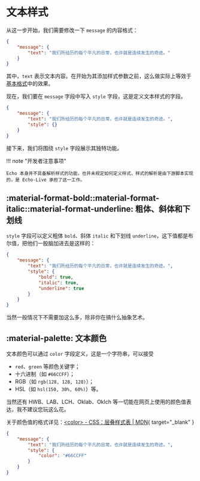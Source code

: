# 文本样式

从这一步开始，我们需要修改一下 `message` 的内容格式：

``` json linenums="1"
{
    "message": {
        "text": "我们所经历的每个平凡的日常，也许就是连续发生的奇迹。"
    }
}
```

其中，`text` 表示文本内容。在开始为其添加样式参数之前，这么做实际上等效于[基本格式](base.md)中的效果。

现在，我们要在 `message` 字段中写入 `style` 字段，这是定义文本样式的字段。

``` json linenums="1" hl_lines="4"
{
    "message": {
        "text": "我们所经历的每个平凡的日常，也许就是连续发生的奇迹。",
        "style": {}
    }
}
```

接下来，我们将围绕 `style` 字段展示其独特功能。

!!! note "开发者注意事项"

    Echo 本身并不具备解析样式的功能，也并未规定如何定义样式，样式的解析是由下游脚本实现的，是 Echo-Live 承担了这一工作。

## :material-format-bold::material-format-italic::material-format-underline: 粗体、斜体和下划线
`style` 字段可以定义粗体 `bold`、斜体 `italic` 和下划线 `underline`，这下值都是布尔值，把他们一股脑加进去是这样的：

``` json linenums="1" hl_lines="5 6 7"
{
    "message": {
        "text": "我们所经历的每个平凡的日常，也许就是连续发生的奇迹。",
        "style": {
            "bold": true,
            "italic": true,
            "underline": true
        }
    }
}
```

当然一般情况下不需要加这么多，除非你在搞什么抽象艺术。

## :material-palette: 文本颜色
文本颜色可以通过 `color` 字段定义，这是一个字符串，可以接受

- `red`、`green` 等颜色关键字；
- 十六进制（如 `#66CCFF`）；
- RGB（如 `rgb(128, 128, 128)`）；
- HSL（如 `hsl(150, 30%, 60%)`）等。
  
当然还有 HWB、LAB、LCH、Oklab、Oklch 等一切能在网页上使用的颜色值表达，我不建议您玩这么花。

关于颜色值的格式详见：[&lt;color&gt; - CSS：层叠样式表 | MDN](https://developer.mozilla.org/zh-CN/docs/Web/CSS/color_value){ target="_blank" }

``` json linenums="1" hl_lines="5"
{
    "message": {
        "text": "我们所经历的每个平凡的日常，也许就是连续发生的奇迹。",
        "style": {
            "color": "#66CCFF"
        }
    }
}
```